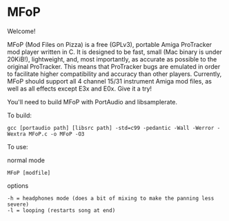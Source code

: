 MFoP
=====
Welcome!

MFoP (Mod Files on Pizza) is a free (GPLv3), portable Amiga ProTracker mod player written in C. It is designed to be fast, small (Mac binary is under 20KiB!), lightweight, and, most importantly, as accurate as possible to the original ProTracker. This means that ProTracker bugs are emulated in order to facilitate higher compatibility and accuracy than other players.
Currently, MFoP should support all 4 channel 15/31 instrument Amiga mod files, as well as all effects except E3x and E0x. Give it a try!

You'll need to build MFoP with PortAudio and libsamplerate.

To build: 
```
gcc [portaudio path] [libsrc path] -std=c99 -pedantic -Wall -Werror -Wextra MFoP.c -o MFoP -O3
```

To use:

normal mode
```
MFoP [modfile]
```
options
```
-h = headphones mode (does a bit of mixing to make the panning less severe)
-l = looping (restarts song at end)
```